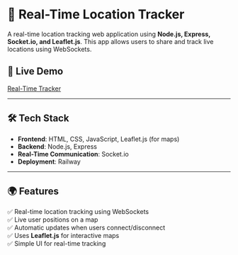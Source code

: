 # 📍 Real-Time Location Tracker

A real-time location tracking web application using **Node.js, Express, Socket.io, and Leaflet.js**. This app allows users to share and track live locations using WebSockets.

## 🚀 Live Demo
[Real-Time Tracker](https://real-time-tracker-production-fc8a.up.railway.app/)

---

## 🛠️ Tech Stack
- **Frontend**: HTML, CSS, JavaScript, Leaflet.js (for maps)
- **Backend**: Node.js, Express
- **Real-Time Communication**: Socket.io
- **Deployment**: Railway

---

## 🌍 Features
✅ Real-time location tracking using WebSockets  
✅ Live user positions on a map  
✅ Automatic updates when users connect/disconnect  
✅ Uses **Leaflet.js** for interactive maps  
✅ Simple UI for real-time tracking  

